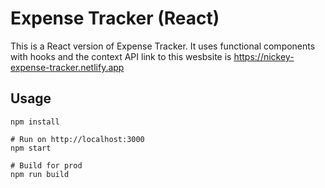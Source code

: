 # Expense Tracker (React)

This is a React version of Expense Tracker. It uses functional components with hooks and the context API
link to this wesbsite is https://nickey-expense-tracker.netlify.app
## Usage
```
npm install

# Run on http://localhost:3000
npm start

# Build for prod
npm run build
```

